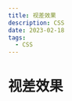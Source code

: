 ```yaml
---
title: 视差效果
description: CSS
date: 2023-02-18
tags:
  - CSS
---
```

# 视差效果


<Parallax />
 
<script setup>
import Parallax from '../../components/Parallax.vue'
</script>